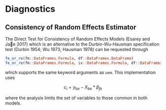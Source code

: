 # Diagnostics

## Consistency of Random Effects Estimator

The Direct Test for Consistency of Random Effects Models (Esarey and Jae 2017) which is an alternative to the Durbin-Wu-Hausman specification test (Durbin 1954; Wu 1973; Hausman 1978) can be requested through
```julia
fe_or_re(fm::DataFrames.Formula, df::DataFrames.DataFrame)
fe_or_re(fm::DataFrames.Formula, iv::DataFrames.Formula, df::DataFrames.DataFrame)
```
which supports the same keyword arguments as `uem`. This implementation uses
```math
c_{i} = y_{be} - X_{be} * \beta_{fe}
```
where the analysis limits the set of variables to those common in both models.
